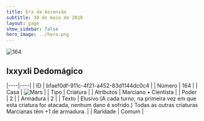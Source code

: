 ```yaml
---
title: Era da Ascensão
subtitle: 30 de maio de 2019
layout: page
show_sidebar: false
hero_image: ../hero.png
---
```


![164](https://cdn.keyforgegame.com/media/card_front/pt/435_164_977PM9G2HVF3_pt.png)

## Ixxyxli Dedomágico

|----|----|
| ID | bfaef0df-911c-4f21-a452-83d1144dc0c4 |
| Número | 164 |
| Casa | ![Mars](https://archonarcana.com/images/thumb/d/de/Mars.png/22px-Mars.png "Marte") |
| Tipo | Criatura |
| Atributos | Marciano • Cientista |
| Poder | 2 |
| Armadura | 2 |
| Texto | Elusivo.(A cada turno, na primeira vez em que esta criatura for atacada, nenhum dano é sofrido.) Todas as outras criaturas Marcianas têm +1 de armadura. |
| Raridade | Comum |
